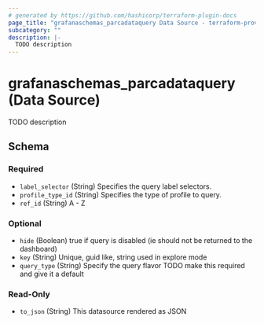 ```yaml
---
# generated by https://github.com/hashicorp/terraform-plugin-docs
page_title: "grafanaschemas_parcadataquery Data Source - terraform-provider-grafana-schemas"
subcategory: ""
description: |-
  TODO description
---
```


# grafanaschemas_parcadataquery (Data Source)

TODO description



<!-- schema generated by tfplugindocs -->
## Schema

### Required

- `label_selector` (String) Specifies the query label selectors.
- `profile_type_id` (String) Specifies the type of profile to query.
- `ref_id` (String) A - Z

### Optional

- `hide` (Boolean) true if query is disabled (ie should not be returned to the dashboard)
- `key` (String) Unique, guid like, string used in explore mode
- `query_type` (String) Specify the query flavor
TODO make this required and give it a default

### Read-Only

- `to_json` (String) This datasource rendered as JSON


